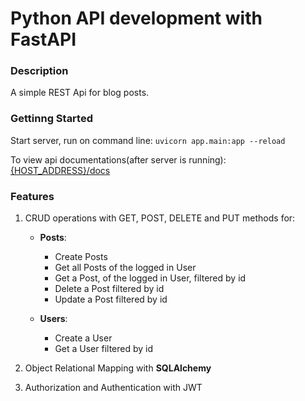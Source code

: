 # Python API development with FastAPI

### Description
A simple REST Api for blog posts.

### Gettinng Started
Start server, run on command line: 
`uvicorn app.main:app --reload`

To view api documentations(after server is running): [{HOST_ADDRESS}/docs](http://localhost:8000/docs)

### Features

1. CRUD operations with GET, POST, DELETE and PUT methods for:

   - **Posts**:
     - Create Posts
     - Get all Posts of the logged in User
     - Get a Post, of the logged in User, filtered by id
     - Delete a Post filtered by id
     - Update a Post filtered by id

   - **Users**:
     - Create a User
     - Get a User filtered by id

2. Object Relational Mapping with **SQLAlchemy**

3. Authorization and Authentication with JWT